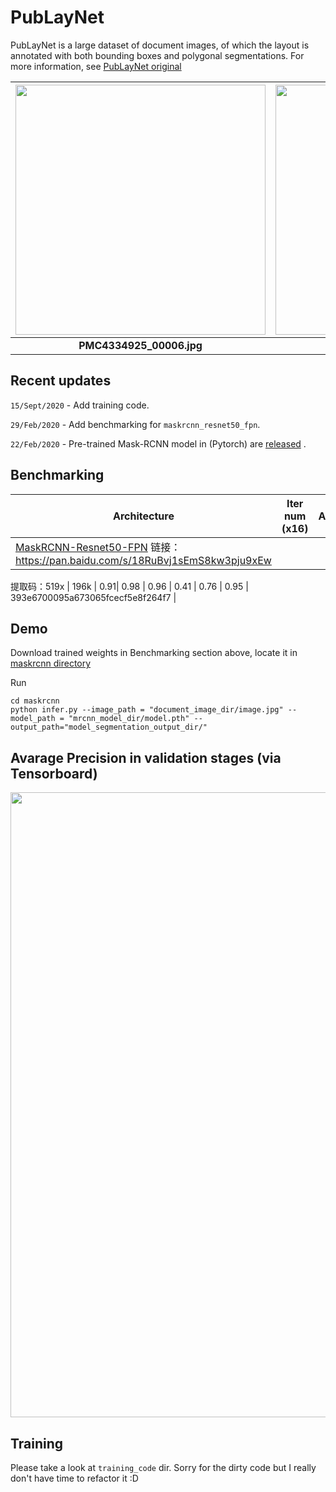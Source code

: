 # PubLayNet

PubLayNet is a large dataset of document images, of which the layout is annotated with both bounding boxes and polygonal segmentations. For more information, see [PubLayNet original](https://github.com/ibm-aur-nlp/PubLayNet)


<img src="./example_images/PMC4334925_00006.jpg" width=400> | <img src="./example_images/PMC538274_00004.jpg" width=400> 
:-------------------------:|:-------------------------:
**PMC4334925_00006.jpg**  | **PMC538274_00004.jpg**



## Recent updates 

`15/Sept/2020` - Add training code.

`29/Feb/2020` - Add benchmarking for `maskrcnn_resnet50_fpn`.

`22/Feb/2020` - Pre-trained Mask-RCNN model in (Pytorch) are [released](maskrcnn) .



## Benchmarking

| Architecture  | Iter num (x16) | AP | AP50 | AP75 | AP Small | AP Medium | AP Large | MD5SUM |
| --- | --- | --- | --- | --- | --- | --- | --- | --- |
| [MaskRCNN-Resnet50-FPN](https://drive.google.com/file/d/1Jx2m_2I1d9PYzFRQ4gl82xQa-G7Vsnsl/view?usp=sharing)  链接：https://pan.baidu.com/s/18RuBvj1sEmS8kw3pju9xEw 
提取码：519x 
 | 196k  | 0.91| 0.98 | 0.96 | 0.41 | 0.76 | 0.95 | 393e6700095a673065fcecf5e8f264f7 |


## Demo

Download trained weights in Benchmarking section above, locate it in [maskrcnn directory](maskrcnn)

Run
```
cd maskrcnn
python infer.py --image_path = "document_image_dir/image.jpg" --model_path = "mrcnn_model_dir/model.pth" --output_path="model_segmentation_output_dir/"

```

## Avarage Precision in validation stages (via Tensorboard)

<img src="https://user-images.githubusercontent.com/24642166/75600546-066b6900-5ae3-11ea-9774-a0a0396e6fb1.png" width=1000>


## Training

Please take a look at `training_code` dir. Sorry for the dirty code but I really don't have time to refactor it :D 

